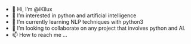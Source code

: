 - 👋 Hi, I’m @iKilux
- 👀 I’m interested in python and artificial intelligence
- 🌱 I’m currently learning NLP techniques with python3
- 💞️ I’m looking to collaborate on any project that involves python and AI.
- 📫 How to reach me ...

<!---
iKilux/iKilux is a ✨ special ✨ repository because its `README.md` (this file) appears on your GitHub profile.
You can click the Preview link to take a look at your changes.
--->
